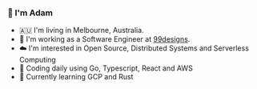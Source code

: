 ### 👋 I'm Adam

- 🇦🇺 I'm living in Melbourne, Australia.
- 🔭 I'm working as a Software Engineer at [99designs](https://99designs.com.au/).
- ☁️ I'm interested in Open Source, Distributed Systems and Serverless Computing
- 🧰 Coding daily using Go, Typescript, React and AWS
- 🚀 Currently learning GCP and Rust  
